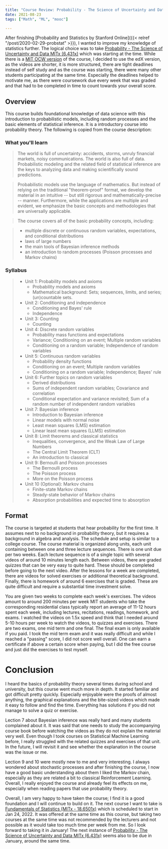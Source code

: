 ```yaml
---
title: "Course Review: Probability - The Science of Uncertainty and Data MITx (6.431x)"
date: 2021-08-23
tags: ["Math", "ML", "mooc"]

---
```


After finishing [Probability and Statistics by Stanford Online]({{< relref "/post/2020-02-29-probstat" >}}), I wanted to improve my knowledge of statistics further. 
The logical choice was to take [Probability - The Science of Uncertainty and Data MITx (6.431x)](https://www.edx.org/course/probability-the-science-of-uncertainty-and-data) which was starting at the time. 
While there is a [MIT OCW version](https://ocw.mit.edu/courses/electrical-engineering-and-computer-science/6-041sc-probabilistic-systems-analysis-and-applied-probability-fall-2013/) of the course, I decided to use the edX version, as the videos are shorter, it is more structured, there are tight deadlines instead of self study and as the course was starting, there were many other students participating at the same time.
Especially the deadlines helped to motivate me, as there were coursework due every week that was graded and that had to be completed in time to count towards your overall score.

## Overview

This course builds foundational knowledge of data science with this introduction to probabilistic models, including random processes and the basic elements of statistical inference.
It is a introductory course into probability theory.
The following is copied from the course description:

### What you'll learn

> The world is full of uncertainty: accidents, storms, unruly financial markets, noisy communications. The world is also full of data. Probabilistic modeling and the related field of statistical inference are the keys to analyzing data and making scientifically sound predictions.

> Probabilistic models use the language of mathematics. But instead of relying on the traditional "theorem-proof" format, we develop the material in an intuitive -- but still rigorous and mathematically-precise -- manner. Furthermore, while the applications are multiple and evident, we emphasize the basic concepts and methodologies that are universally applicable.

> The course covers all of the basic probability concepts, including:

> - multiple discrete or continuous random variables, expectations, and conditional distributions
> - laws of large numbers
> - the main tools of Bayesian inference methods
> - an introduction to random processes (Poisson processes and Markov chains)

### Syllabus


> - Unit 1: Probability models and axioms
>     - Probability models and axioms
>     - Mathematical background: Sets; sequences, limits, and series; (un)countable sets.
> - Unit 2: Conditioning and independence
>     - Conditioning and Bayes' rule
>     - Independence
> - Unit 3: Counting
>     - Counting
> - Unit 4: Discrete random variables
>     - Probability mass functions and expectations
>     - Variance; Conditioning on an event; Multiple random variables
>     - Conditioning on a random variable; Independence of random variables
> - Unit 5: Continuous random variables
>     - Probability density functions
>     - Conditioning on an event; Multiple random variables
>     - Conditioning on a random variable; Independence; Bayes' rule
> - Unit 6: Further topics on random variables
>     - Derived distributions
>     - Sums of independent random variables; Covariance and correlation
>     - Conditional expectation and variance revisited; Sum of a random number of independent random variables
> - Unit 7: Bayesian inference
>     - Introduction to Bayesian inference
>     - Linear models with normal noise
>     - Least mean squares (LMS) estimation
>     - Linear least mean squares (LLMS) estimation
> - Unit 8: Limit theorems and classical statistics
>     - Inequalities, convergence, and the Weak Law of Large Numbers
>     - The Central Limit Theorem (CLT)
>     - An introduction to classical 
> - Unit 9: Bernoulli and Poisson processes
>     - The Bernoulli process
>     - The Poisson process
>     - More on the Poisson process
> - Unit 10 (Optional): Markov chains
>     - Finite-state Markov chains
>     - Steady-state behavior of Markov chains
>     - Absorption probabilities and expected time to absorption

## Format

The course is targeted at students that hear probability for the first time. 
It assumes next to no background in probability  theory, but it requires a background in algebra and analysis.
The schedule and setup is similar to a college course.
The course material is organized along units, each unit containing between one and three lecture sequences. 
There is one unit due per two weeks.
Each lecture sequence is of a single topic with several videos of around 10 minutes length each.
Between videos, there are graded quizzes that can be very easy to quite hard.
These should be completed before going to the next video.
After the lessons for a week are completed, there are videos for solved exercises or additional theoretical background.
Finally, there is homework of around 6 exercises that is graded.
These are quite difficult and require a substantial time investment solve.

You are given two weeks to complete each week's exercises.
The videos amount to around 200 minutes per week
MIT students who take the corresponding residential class typically report an average of 11-12 hours spent each week, including lectures, recitations, readings, homework, and exams.
I watched the videos on 1.5x speed and think that I needed around 5-10 hours per week to watch the videos, to quizzes and exercises.
There are two exams, one mid term and one final.
The final exam is only available if you paid.
I took the mid term exam and it was really difficult and while I reached a "passing" score, I did not score well overall.
One can earn a certificate if above a certain score when paying, but I did the free course and just did the exercises to test myself.

# Conclusion

I heard the basics of probability theory several times during school and university, but this course went much more in depth.
It started familiar and got difficult pretty quickly.
Especially enjoyable were the proofs of almost anything, the graphical explanations and the bite-sized videos which made it easy to follow and find the time.
Everything has solutions if you did not manage to solve a quiz or exercise.

Lection 7 about Bayesian inference was really hard and many students complained about it.
It was said that one needs to study the accompanying course book before watching the videos as they do not explain the material very well.
Even though I took courses on Statistical Machine Learning before, I really struggled with the related quizzes and exercises of that unit.
In the future, I will revisit it and see whether the explanation in the course was the issue or me.

Lection 9 and 10 were mostly new to me and very interesting. 
I always wondered about stochastic processes and after finishing the course, I now have a good basic understanding about them
I liked the Markov chain, especially as they are related a bit to classical Reinforcement Learning.
Overall, I really enjoyed the course and already feel its effects on me, especially when reading papers that use probability theory.

Overall, I am very happy to have taken the course; I find it is a good foundation and I will continue to build on it. 
The next course I want to take is [Fundamentals of Statistics (MITx - 18.6501x)](https://www.edx.org/course/fundamentals-of-statistics?index=product&queryID=c532706ccf53fcd32ee9141414791398&position=1) which is scheduled to start in Jan 24, 2022.
It was offered at the same time as this course, but taking two courses at the same time was not recommended by the lecturers and not possible as it would take too much time per week from me.
So I look forward to taking it in January!
The next instance of [Probability - The Science of Uncertainty and Data MITx (6.431x)](https://www.edx.org/course/probability-the-science-of-uncertainty-and-data) seems also to be due in January, around the same time.


